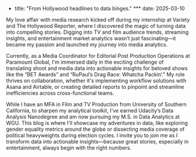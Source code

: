 
* title: "From Hollywood headlines to data binges."
*** date: 2025-03-10


<p>My love affair with media research kicked off during my internship at Variety and The Hollywood Reporter, where I discovered the magic of turning data into compelling stories. Digging into TV and film audience trends, streaming insights, and entertainment market analytics wasn’t just fascinating—it became my passion and launched my journey into media analytics.</p>
<p>Currently, as a Media Coordinator for Editorial Post Production Operations at Paramount Global, I'm immersed daily in the exciting challenge of translating shoot and media data into actionable insights for beloved shows like the “BET Awards” and “RuPaul’s Drag Race: Whatcha Packin’.” My role thrives on collaboration, whether it's implementing workflow solutions with Asana and Airtable, or creating detailed reports to pinpoint and streamline inefficiencies across cross-functional teams.</p>
<p>While I have an MFA in Film and TV Production from University of Southern California, to sharpen my analytical toolkit, I've earned Udacity’s Data Analysis Nanodegree and am now pursuing my M.S. in Data Analytics at WGU. This blog is where I'll showcase my adventures in data, like exploring gender equality metrics around the globe or dissecting media coverage of political heavyweights during election cycles.
I invite you to join me as I transform data into actionable insights—because great stories, especially in entertainment, always begin with the right numbers.</p>

